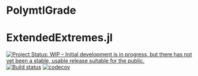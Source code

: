# PolymtlGrade

# ExtendedExtremes.jl

[![Project Status: WIP – Initial development is in progress, but there has not yet been a stable, usable release suitable for the public.](https://www.repostatus.org/badges/latest/wip.svg)](https://www.repostatus.org/#wip)
[![Build status](https://github.com/jojal5/PolymtlGrade.jl/workflows/CI/badge.svg)](https://github.com/jojal/PolymtlGrade.jl/actions)
[![codecov](https://codecov.io/gh/jojal5/PolymtlGrade.jl/branch/main/graph/badge.svg?token=7UGVMF0ENE)](https://codecov.io/gh/jojal5/PolymtlGrade.jl)



